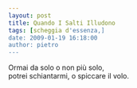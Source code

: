 ```yaml
---
layout: post
title: Quando I Salti Illudono
tags: [scheggia d'essenza,]
date: 2009-01-19 16:18:00
author: pietro
---
```

Ormai da solo o non più solo,<br/>potrei schiantarmi, o spiccare il volo.
